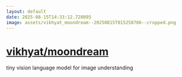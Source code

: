```yaml
---
layout: default
date: 2025-08-15T14:33:12.728095
image: assets/vikhyat_moondream--20250815T015258706--cropped.png
---
```


# [vikhyat/moondream](https://github.com/vikhyat/moondream)

tiny vision language model for image understanding
